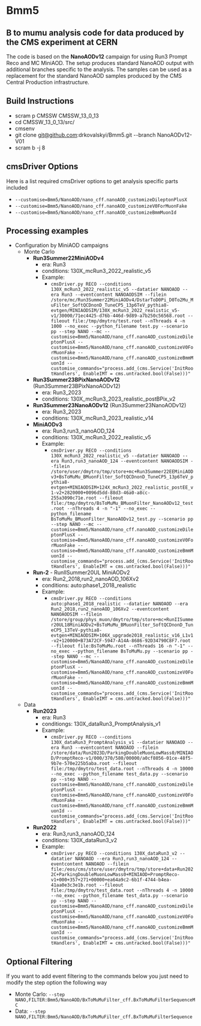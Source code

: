 # Bmm5
## B to mumu analysis code for data produced by the CMS experiment at CERN

The code is based on the **NanoAODv12** campaign for using Run3 Prompt Reco and MC MiniAOD. 
The setup produces standard NanoAOD output with additional branches
specific to the analysis. The samples can be used as a replacement for the standard
NanoAOD samples produced by the CMS Central Production infrastructure.

## Build Instructions 
* scram p CMSSW CMSSW_13_0_13
* cd CMSSW_13_0_13/src/
* cmsenv
* git clone git@github.com:drkovalskyi/Bmm5.git --branch NanoAODv12-V01
* scram b -j 8

## cmsDriver Options
Here is a list required cmsDriver options to get analysis specific parts included
* `--customise=Bmm5/NanoAOD/nano_cff.nanoAOD_customizeDileptonPlusX`
* `--customise=Bmm5/NanoAOD/nano_cff.nanoAOD_customizeV0ForMuonFake`
* `--customise=Bmm5/NanoAOD/nano_cff.nanoAOD_customizeBmmMuonId`

## Processing examples
* Configuration by MiniAOD campaigns
  * Monte Carlo
    * **Run3Summer22MiniAODv4** 
      * era: Run3
      * conditions: 130X_mcRun3_2022_realistic_v5
      * Example:
      	* ```cmsDriver.py RECO --conditions 130X_mcRun3_2022_realistic_v5 --datatier NANOAOD --era Run3 --eventcontent NANOAODSIM --filein /store/mc/Run3Summer22MiniAODv4/DstarToD0Pi_D0To2Mu_MuFilter_SoftQCDnonD_TuneCP5_13p6TeV_pythia8-evtgen/MINIAODSIM/130X_mcRun3_2022_realistic_v5-v1/30000/71ec4425-d76b-446d-9d89-a7b250c56568.root --fileout file:/tmp/dmytro/test.root --nThreads 4 -n 1000 --no_exec --python_filename test.py --scenario pp --step NANO --mc --customise=Bmm5/NanoAOD/nano_cff.nanoAOD_customizeDileptonPlusX --customise=Bmm5/NanoAOD/nano_cff.nanoAOD_customizeV0ForMuonFake --customise=Bmm5/NanoAOD/nano_cff.nanoAOD_customizeBmmMuonId --customise_commands="process.add_(cms.Service('InitRootHandlers', EnableIMT = cms.untracked.bool(False)))"```
    * **Run3Summer23BPixNanoAODv12** (Run3Summer23BPixNanoAODv12)
      * era: Run3_2023
      * conditions: 130X_mcRun3_2023_realistic_postBPix_v2
    * **Run3Summer23NanoAODv12** (Run3Summer23NanoAODv12)
      * era: Run3_2023
      * conditions: 130X_mcRun3_2023_realistic_v14
    * **MiniAODv3**
      * era: Run3,run3_nanoAOD_124
      * conditions: 130X_mcRun3_2022_realistic_v5
      * Example:
      	* ```cmsDriver.py RECO --conditions 130X_mcRun3_2022_realistic_v5 --datatier NANOAOD --era Run3,run3_nanoAOD_124 --eventcontent NANOAODSIM --filein /store/user/dmytro/tmp/store+mc+Run3Summer22EEMiniAODv3+BsToMuMu_BMuonFilter_SoftQCDnonD_TuneCP5_13p6TeV_pythia8-evtgen+MINIAODSIM+124X_mcRun3_2022_realistic_postEE_v1-v2+2820000+0096d5dd-88d3-46a0-a8cc-255a3090c71e.root --fileout file:/tmp/dmytro/BsToMuMu_BMuonFilter_NanoAODv12_test.root --nThreads 4 -n "-1" --no_exec --python_filename BsToMuMu_BMuonFilter_NanoAODv12_test.py --scenario pp --step NANO --mc --customise=Bmm5/NanoAOD/nano_cff.nanoAOD_customizeDileptonPlusX --customise=Bmm5/NanoAOD/nano_cff.nanoAOD_customizeV0ForMuonFake --customise=Bmm5/NanoAOD/nano_cff.nanoAOD_customizeBmmMuonId --customise_commands="process.add_(cms.Service('InitRootHandlers', EnableIMT = cms.untracked.bool(False)))"```
    * **Run-2** - RunIISummer20UL MiniAODv2
      * era: Run2_2018,run2_nanoAOD_106Xv2
      * conditions: auto:phase1_2018_realistic
      * Example:
      	* ```cmsDriver.py RECO --conditions auto:phase1_2018_realistic --datatier NANOAOD --era Run2_2018,run2_nanoAOD_106Xv2 --eventcontent NANOAODSIM --filein /store/group/phys_muon/dmytro/tmp/store+mc+RunIISummer20UL18MiniAODv2+BsToMuMu_BMuonFilter_SoftQCDnonD_TuneCP5_13TeV-pythia8-evtgen+MINIAODSIM+106X_upgrade2018_realistic_v16_L1v1-v2+120000+B73A72CF-5947-A14A-8686-92D34790C8F7.root --fileout file:BsToMuMu.root --nThreads 16 -n "-1" --no_exec --python_filename BsToMuMu.py --scenario pp --step NANO --mc --customise=Bmm5/NanoAOD/nano_cff.nanoAOD_customizeDileptonPlusX --customise=Bmm5/NanoAOD/nano_cff.nanoAOD_customizeV0ForMuonFake --customise=Bmm5/NanoAOD/nano_cff.nanoAOD_customizeBmmMuonId --customise_commands="process.add_(cms.Service('InitRootHandlers', EnableIMT = cms.untracked.bool(False)))"```
  * Data
    * **Run2023**
      * era: Run3
      * conditiongs: 130X_dataRun3_PromptAnalysis_v1
      * Example:
      	* ```cmsDriver.py RECO --conditions 130X_dataRun3_PromptAnalysis_v1 --datatier NANOAOD --era Run3 --eventcontent NANOAOD --filein /store/data/Run2023D/ParkingDoubleMuonLowMass0/MINIAOD/PromptReco-v1/000/370/580/00000/a0cf8056-01ce-48f5-9b7e-570e225b5aba.root --fileout file:/tmp/dmytro/test_data.root --nThreads 4 -n 10000 --no_exec --python_filename test_data.py --scenario pp --step NANO --customise=Bmm5/NanoAOD/nano_cff.nanoAOD_customizeDileptonPlusX --customise=Bmm5/NanoAOD/nano_cff.nanoAOD_customizeV0ForMuonFake --customise=Bmm5/NanoAOD/nano_cff.nanoAOD_customizeBmmMuonId --customise_commands="process.add_(cms.Service('InitRootHandlers', EnableIMT = cms.untracked.bool(False)))"```
    * **Run2022**
      * era: Run3,run3_nanoAOD_124
      * conditions: 130X_dataRun3_v2
      * Example:
      	* ```cmsDriver.py RECO --conditions 130X_dataRun3_v2 --datatier NANOAOD --era Run3,run3_nanoAOD_124 --eventcontent NANOAOD --filein file:/eos/cms/store/user/dmytro/tmp/store+data+Run2022C+ParkingDoubleMuonLowMass0+MINIAOD+PromptReco-v1+000+357+271+00000+ea64a9c2-6b1f-4744-b4ea-41aa0e3c3e1b.root --fileout file:/tmp/dmytro/test_data.root --nThreads 4 -n 10000 --no_exec --python_filename test_data.py --scenario pp --step NANO --customise=Bmm5/NanoAOD/nano_cff.nanoAOD_customizeDileptonPlusX --customise=Bmm5/NanoAOD/nano_cff.nanoAOD_customizeV0ForMuonFake --customise=Bmm5/NanoAOD/nano_cff.nanoAOD_customizeBmmMuonId --customise_commands="process.add_(cms.Service('InitRootHandlers', EnableIMT = cms.untracked.bool(False)))"```

## Optional Filtering
If you want to add event filtering to the commands below you just need to modify the step option the following way
* Monte Carlo: `--step NANO,FILTER:Bmm5/NanoAOD/BxToMuMuFilter_cff.BxToMuMuFilterSequenceMC`
* Data: `--step NANO,FILTER:Bmm5/NanoAOD/BxToMuMuFilter_cff.BxToMuMuFilterSequence`

